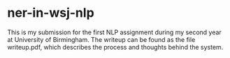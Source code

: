 # ner-in-wsj-nlp
This is my submission for the first NLP assignment during my second year at University of Birmingham.
The writeup can be found as the file writeup.pdf, which describes the process and thoughts behind the system.
